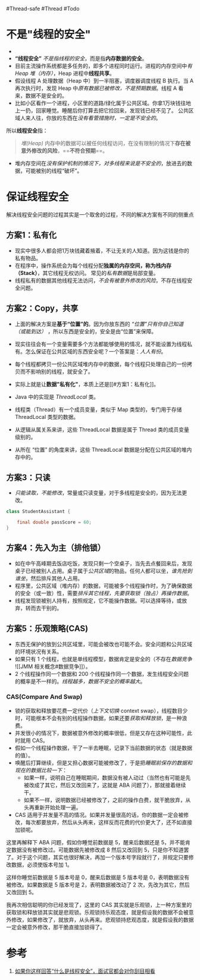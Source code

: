 #Thread-safe #Thread #Todo 


#  不是"线程的安全"
- 
- **“线程安全”** *不是指线程的安全*，而是指**内存数据的安全**。
- 目前主流操作系统都是多任务的，即多个进程同时运行。进程的内存空间中*有 Heap 堆（内存）*，Heap 进程中**线程共享**。
- 假设线程 A 处理数据（Heap 中）到一半阻塞，调度器调度线程 B 执行。当 A 再次执行时，发现 Heap 中*原有数据已被修改，不是预期数据*。线程 A 看来，数据不是安全的。 
- 比如小区看作一个进程，小区里的道路/绿化属于公共区域。你拿1万块钱往地上一扔，回家睡觉。睡醒后你打算去把它捡回来，发现钱已经不见了。  公共区域人来人往，你放的东西在*没有看管措施时，一定是不安全的*。
  
所以**线程安全**指：
> *堆(Heap)* 内存中的数据可以被任何线程访问，在没有限制的情况下**存在被意外修改的风险**，==**不符合预期**==。  

- 堆内存空间在*没有保护机制的情况下，对多线程来说是不安全的*，放进去的数据，可能被别的线程“破坏”。

# 保证线程安全

解决线程安全问题的过程其实是一个取舍的过程，不同的解决方案有不同的侧重点

## 方案1：私有化
- 现实中很多人都会把1万块钱藏着掖着，不让无关的人知道。因为这钱是你的私有物品。  
- 在程序中，操作系统会为每个线程分配**独属的内存空间，称为栈内存（Stack）**，其它线程无权访问。 常见的*私有数据*是局部变量。
- 线程私有的数据其他线程无法访问，*不会有被意外修改的风险*，不存在线程安全问题。


## 方案2：Copy，共享
- 上面的解决方案是**基于“位置”的**。因为你放东西的 *“位置”只有你自己知道（或能到达）* ，所以东西是安全的，安全是由“位置”来保障。
- 现实往往会有一个变量需要多个方法都能够使用的情况，就不能设置为线程私有。怎么保证在公共区域的东西安全呢？一个答案是：*人人有份*。
- 每个线程都拷贝一份公共区域堆内存中的数据，每个线程只处理自己的一份拷贝而不影响别的线程，就安全了。
- 实际上就是让**数据"私有化"**，本质上还是[[#方案1：私有化]]。
- Java 中的实现是 *ThreadLocal* 类。

- 线程类（Thread）有一个成员变量，类似于 Map 类型的，专门用于存储 ThreadLocal 类型的数据。
- 从逻辑从属关系来讲，这些 ThreadLocal 数据是属于 Thread 类的成员变量级别的。
- 从所在 “位置” 的角度来讲，这些 ThreadLocal 数据是分配在公共区域的堆内存中的。


## 方案3：只读
- *只能读取，不能修改*，常量或只读变量，对于多线程是安全的，因为无法更改。

```java
class StudentAssistant {

    final double passScore = 60;
}
```


## 方案4：先入为主（排他锁）

- 如在中午高峰期去饭店吃饭，发现只剩一个空桌子，当先去点餐回来后，发现桌子已经被别人占用。桌子属于*公共区域*的物品，任何人都可以坐，*谁先抢到谁坐*，然后排斥其他人占用。
- 程序里，公共区域（堆内存）的数据，可能被多个线程操作时，为了确保数据的安全（或一致）性，需要*排斥其它线程，先要获取锁（独占）再操作数据*。
- 线程发现锁被别人持有，按照规定，它不能操作数据。可以选择等待，或放弃，转而去干别的。


## 方案5：乐观策略(CAS)

- 东西无保护的放到公共区域里，可能会被改也可能不会。安全问题和公共区域的环境状况有关系。
- 如果只有 1 个线程，也就是单线程模型，数据肯定是安全的（不存在*数据竞争* ![[JMM 相关概念#数据竞争]]）。
- 2 个线程操作同一个数据和 200 个线程操作同一个数据，发生线程安全问题的概率是不一样的。*线程越多，数据不安全的概率越大*。

### CAS(Compare And Swap)
- 锁的获取和释放要花费一定代价（*上下文切换* context swap），线程数目少时，可能根本不会有别的线程操作数据，如果还要*获取和释放锁*，是一种浪费。
- 并发很小的情况下，数据被意外修改的概率很低，但是又存在这种可能性，此时就用 CAS。
- 假如一个线程操作数据，干了一半去睡眠，记录下当前数据的状态（就是数据的值）。
- 唤醒后打算继续，但是又担心数据可能被修改了，于是把*睡眠前保存的数据和现在的数据比较一下*：
	- 如果一样，说明自己在睡眠期间，数据没有被人动过（当然也有可能是先被改成了其它，然后又改回来了，这就是 ABA 问题了），那就接着继续干。
	- 如果不一样，说明数据已经被修改了，之前的操作白费，就干脆放弃，从头再重新开始处理一遍。
-  CAS 适用于并发量不高的情况。如果并发量很高的话，你的数据一定会被修改，每次都要放弃，然后从头再来，这样反而花费的代价更大了，还不如直接加锁呢。

这里再解释下 ABA 问题，假如你睡觉前数据是 5，醒来后数据还是 5，并不能肯定数据没有被修改过。可能数据先被修改成 8 然后又改回到 5，只是你不知道罢了。对于这个问题，其实也很好解决，再加一个版本号字段就行了，并规定只要修改数据，必须使版本号加 1。

这样你睡觉前数据是 5 版本号是 0，醒来后数据是 5 版本号是 0，表明数据没有被修改。如果数据是 5 版本号是 2，表明数据被改动了 2 次，先改为其它，然后又改回到 5。

我再次相信聪明的你已经发现了，这里的 CAS 其实就是乐观锁，上一种方案里的获取锁和释放锁其实就是悲观锁。乐观锁持乐观态度，就是假设我的数据不会被意外修改，如果修改了，就放弃，从头再来。悲观锁持悲观态度，就是假设我的数据一定会被意外修改，那干脆直接加锁得了。

# 参考
1. [如果你这样回答“什么是线程安全”，面试官都会对你刮目相看](https://www.cnblogs.com/lixinjie/p/a-answer-about-thread-safety-in-a-interview.html#!comments)